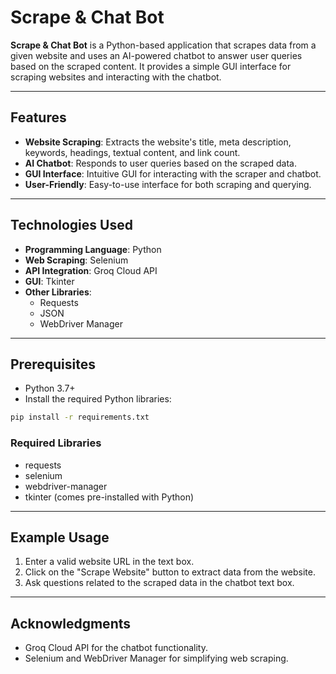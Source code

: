 # Scrape & Chat Bot

**Scrape & Chat Bot** is a Python-based application that scrapes data from a given website and uses an AI-powered chatbot to answer user queries based on the scraped content. It provides a simple GUI interface for scraping websites and interacting with the chatbot.

---

## Features
- **Website Scraping**: Extracts the website's title, meta description, keywords, headings, textual content, and link count.
- **AI Chatbot**: Responds to user queries based on the scraped data.
- **GUI Interface**: Intuitive GUI for interacting with the scraper and chatbot.
- **User-Friendly**: Easy-to-use interface for both scraping and querying.

---

## Technologies Used
- **Programming Language**: Python
- **Web Scraping**: Selenium
- **API Integration**: Groq Cloud API
- **GUI**: Tkinter
- **Other Libraries**:
  - Requests
  - JSON
  - WebDriver Manager

---

## Prerequisites
- Python 3.7+
- Install the required Python libraries:

```bash
pip install -r requirements.txt
```

### Required Libraries
- requests
- selenium
- webdriver-manager
- tkinter (comes pre-installed with Python)

---

## Example Usage
1. Enter a valid website URL in the text box.
2. Click on the "Scrape Website" button to extract data from the website.
3. Ask questions related to the scraped data in the chatbot text box.

---


## Acknowledgments
- Groq Cloud API for the chatbot functionality.
- Selenium and WebDriver Manager for simplifying web scraping.

